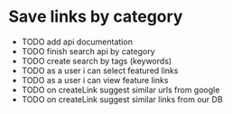Save links by category
========================
* TODO add api documentation
* TODO finish search api by category
* TODO create search by tags (keywords)
* TODO as a user i can select featured links
* TODO as a user i can view feature links
* TODO on createLink suggest similar urls from google
* TODO on createLink suggest similar links from our DB